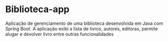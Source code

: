 # Biblioteca-app
Aplicação de gerenciamento de uma biblioteca desenvolvida em Java com Spring Boot. A aplicação exibi a lista de livros, autores, editoras, permite alugar e devolver livro entre outras funcionalidades
